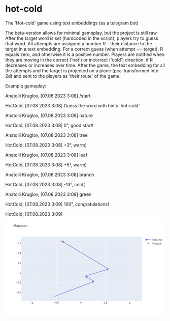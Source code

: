 # hot-cold
The 'Hot-cold' game using text embeddings (as a telegram bot) 
 
The beta-version allows for minimal gameplay, but the project is still raw 
After the target word is set (hardcoded in the script), players try to guess that word. All attempts are assigned a number R - their distance to the target in a text embedding. For a correct guess (when attempt == target), R equals zero, and otherwise it is a positive number. Players are notified when they are moving in the correct ('hot') or incorrect ('cold') direction: if R decreases or increases over time. After the game, the text embedding for all the attempts and the target is projected on a plane (pca-transformed into 2d) and sent to the players as 'their route' of the game. 
 
Example gameplay:

Anatolii Kruglov, [07.08.2023 3:08]
/start

HotCold, [07.08.2023 3:08]
Guess the word with hints 'hot-cold'

Anatolii Kruglov, [07.08.2023 3:08]
nature

HotCold, [07.08.2023 3:08]
0°, good start!

Anatolii Kruglov, [07.08.2023 3:08]
tree

HotCold, [07.08.2023 3:08]
+3°, warm)

Anatolii Kruglov, [07.08.2023 3:08]
leaf

HotCold, [07.08.2023 3:08]
+5°, warm)

Anatolii Kruglov, [07.08.2023 3:08]
branch

HotCold, [07.08.2023 3:08]
-13°, cold(

Anatolii Kruglov, [07.08.2023 3:09]
green

HotCold, [07.08.2023 3:09]
100°, congratulations!

HotCold, [07.08.2023 3:09]
![image](https://github.com/AnatolyKruglov/hot-cold/blob/main/photo_2023-08-16_12-15-22.jpg) 
